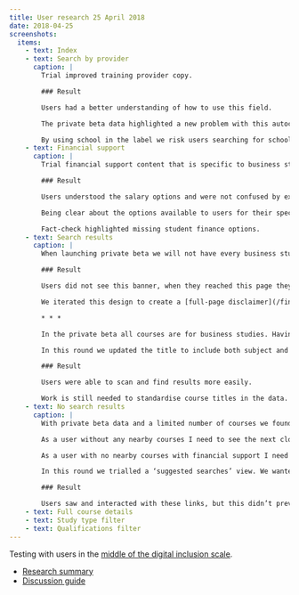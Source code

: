 ```yaml
---
title: User research 25 April 2018
date: 2018-04-25
screenshots:
  items:
    - text: Index
    - text: Search by provider
      caption: |
        Trial improved training provider copy.

        ### Result

        Users had a better understanding of how to use this field.

        The private beta data highlighted a new problem with this autocomplete: If we don’t have course data for the provider a user searches for, the user sees a confusing error. (In this case the provider was the well known ‘Goldsmiths’)

        By using school in the label we risk users searching for schools that are not ‘lead-schools’ – we haven’t seen this as a problem in research yet.
    - text: Financial support
      caption: |
        Trial financial support content that is specific to business studies, [removing content about bursaries and scholarships](/find-teacher-training/private-beta/user-research-apr-12#financial-support), and moving details of support for other subjects to the bottom.

        ### Result

        Users understood the salary options and were not confused by expanding pop-ups or overwhelmed with content.

        Being clear about the options available to users for their specific subject is important.

        Fact-check highlighted missing student finance options.
    - text: Search results
      caption: |
        When launching private beta we will not have every business studies course. Trial a banner to indicate this and to point to where users can continue their search.

        ### Result

        Users did not see this banner, when they reached this page they went straight to search results. When the banner was pointed out they misinterpreted its meaning.

        We iterated this design to create a [full-page disclaimer](/find-teacher-training/private-beta/private-beta-launch#disclaimer) in the search flow.

        * * *

        In the private beta all courses are for business studies. Having the subject as the search result title [made it difficult to differentiate between results](/find-teacher-training/private-beta/user-research-apr-12#search-results).

        In this round we updated the title to include both subject and course provider.

        ### Result

        Users were able to scan and find results more easily.

        Work is still needed to standardise course titles in the data.
    - text: No search results
      caption: |
        With private beta data and a limited number of courses we found users often filtered themselves into a no results view ([BATSA-217](https://dfedigital.atlassian.net/secure/RapidBoard.jspa?rapidView=2&projectKey=BATSA&modal=detail&selectedIssue=BATSA-217)).

        As a user without any nearby courses I need to see the next closest ones so that I can still apply to the most appropriate courses.

        As a user with no nearby courses with financial support I need to see my alternatives so that I can still apply to the most appropriate courses.

        In this round we trialled a ‘suggested searches’ view. We wanted to indicate to users that their search was too constrained and that more results were available.

        ### Result

        Users saw and interacted with these links, but this didn’t prevent an initial misconception about the number of courses available to them. The design helps users find more courses but more work is needed to avoid this situation altogether.
    - text: Full course details
    - text: Study type filter
    - text: Qualifications filter
---
```


Testing with users in the [middle of the digital inclusion scale](https://www.gov.uk/government/publications/government-digital-inclusion-strategy/government-digital-inclusion-strategy#annex-2-digital-inclusion-scale-for-individuals).

- [Research summary](https://dfedigital.atlassian.net/wiki/spaces/BaT/pages/301596673/15th+Round+-+26th+April)
- [Discussion guide](https://docs.google.com/document/d/12-FAWM0O5FxnodMo2B_1t4y88iOWSPqTZALVfhNC1Tc/edit)
